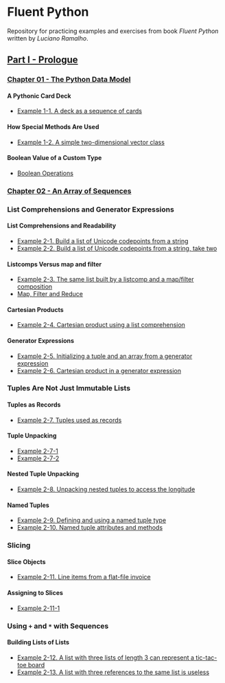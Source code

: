 # Fluent Python

Repository for practicing examples and exercises 
from book _Fluent Python_ written by _Luciano Ramalho_.

## [Part I - Prologue](part1)
### [Chapter 01 - The Python Data Model](part1/chapter01)
#### A Pythonic Card Deck
- [Example 1-1. A deck as a sequence of cards](part1/chapter01/example_1-1.py)
#### How Special Methods Are Used
- [Example 1-2. A simple two-dimensional vector class](part1/chapter01/example_1-2.py)
#### Boolean Value of a Custom Type
- [Boolean Operations](part1/chapter01/boolean_operations.md)

### [Chapter 02 - An Array of Sequences](part2/chapter02)
### List Comprehensions and Generator Expressions
#### List Comprehensions and Readability
- [Example 2-1. Build a list of Unicode codepoints from a string](part2/chapter02/example_2-01.py)
- [Example 2-2. Build a list of Unicode codepoints from a string, take two](part2/chapter02/example_2-02.py)
#### Listcomps Versus map and filter
- [Example 2-3. The same list built by a listcomp and a map/filter composition](part2/chapter02/example_2-03.py)
- [Map, Filter and Reduce](part2/chapter02/map_filter_reduce.md)
#### Cartesian Products
- [Example 2-4. Cartesian product using a list comprehension](part2/chapter02/example_2-04.py)
#### Generator Expressions
- [Example 2-5. Initializing a tuple and an array from a generator expression](part2/chapter02/example_2-05.py)
- [Example 2-6. Cartesian product in a generator expression](part2/chapter02/example_2-06.py)
### Tuples Are Not Just Immutable Lists
#### Tuples as Records
- [Example 2-7. Tuples used as records](part2/chapter02/example_2-07.py)
#### Tuple Unpacking
- [Example 2-7-1](part2/chapter02/example_2-07-1.py)
- [Example 2-7-2](part2/chapter02/example_2-07-2.py)
#### Nested Tuple Unpacking
- [Example 2-8. Unpacking nested tuples to access the longitude](part2/chapter02/example_2-08.py)
#### Named Tuples
- [Example 2-9. Defining and using a named tuple type](part2/chapter02/example_2-09.py)
- [Example 2-10. Named tuple attributes and methods](part2/chapter02/example_2-10.py)
### Slicing
#### Slice Objects
- [Example 2-11. Line items from a flat-file invoice]()
#### Assigning to Slices
- [Example 2-11-1](part2/chapter02/example_2-11-1.py)
### Using `+` and `*` with Sequences
#### Building Lists of Lists
- [Example 2-12. A list with three lists of length 3 can represent a tic-tac-toe board](part2/chapter02/example_2-12.py)
- [Example 2-13. A list with three references to the same list is useless](part2/chapter02/example_2-13.py)

